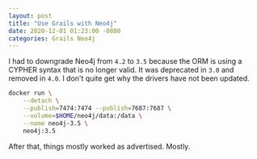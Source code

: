 ```yaml
---
layout: post
title: "Use Grails with Neo4j"
date: 2020-12-01 01:23:00 -0800
categories: Grails Neo4j
---
```

I had to downgrade Neo4j from `4.2` to `3.5` because the ORM is using a  CYPHER
syntax that is no longer valid.  It was deprecated in `3.0` and removed in
`4.0`.  I don't quite get why the drivers have not been updated.

```bash
docker run \
    --detach \
    --publish=7474:7474 --publish=7687:7687 \
    --volume=$HOME/neo4j/data:/data \
    --name neo4j-3.5 \
    neo4j:3.5
```

After that, things mostly worked as advertised.  Mostly.
